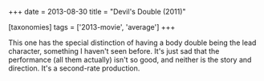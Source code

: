+++
date = 2013-08-30
title = "Devil's Double (2011)"

[taxonomies]
tags = ['2013-movie', 'average']
+++

This one has the special distinction of having a body double being the
lead character, something I haven\'t seen before. It\'s just sad that
the performance (all them actually) isn\'t so good, and neither is the
story and direction. It\'s a second-rate production.
